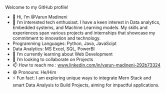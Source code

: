 Welcome to my GitHub profile!

- 👋 Hi, I’m @Varun Madineni
- 👀 I’m interested tech enthusiast. I have a keen interest in Data analytics, Embedded systems, and Machine Learning models. My skills and experiences span various projects and internships 
      that showcase my commitment to innovation and technology.
- Programming Languages: Python, Java, JavaScipt
- Data Analytics: MS Excel, SQL, PowerBI
- 🌱 I’m currently learning about Web Development
- 💞️ I’m looking to collaborate on Projects 
- 📫 How to reach me : www.linkedin.com/in/varun-madineni-292b73324
- 😄 Pronouns: He/Him
- ⚡ Fun fact: I am exploring unique ways to integrate Mern Stack and smart Data Analysis to Build Projects, aiming for impactful applications.

<!---
Varun-505/Varun-505 is a ✨ special ✨ repository because its `README.md` (this file) appears on your GitHub profile.
You can click the Preview link to take a look at your changes.
--->
